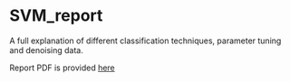 # SVM_report
A full explanation of different classification techniques, parameter tuning and denoising data.

Report PDF is provided [here](https://github.com/AdiBad/SVM_report/blob/main/AdityaBadola_SVMreport.pdf)
